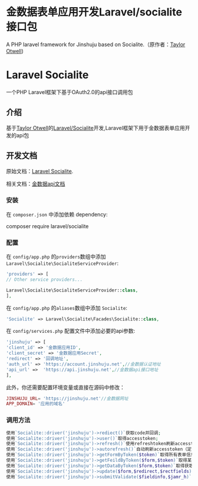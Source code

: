 # 金数据表单应用开发Laravel/socialite接口包
A PHP laravel framework for Jinshuju based on Socialite.（原作者：[Taylor Otwell](https://github.com/laravel/socialite))

# Laravel Socialite

一个PHP Laravel框架下基于OAuth2.0的api接口调用包

## 介绍

基于[Taylor Otwell](https://github.com/taylorotwell)的[Laravel/Socialite](https://github.com/laravel/socialite)开发,Laravel框架下用于金数据表单应用开发的api包

## 开发文档

原始文档：[Laravel Socialite](https://github.com/laravel/socialite).

相关文档：[金数据api文档](https://github.com/jinshuju/jinshuju-api-docs)

### 安装

在 `composer.json` 中添加依赖 dependency:

composer require laravel/socialite

### 配置

在 `config/app.php` 的`providers`数组中添加`Laravel\Socialite\SocialiteServiceProvider`:

```php
'providers' => [
// Other service providers...

Laravel\Socialite\SocialiteServiceProvider::class,
],
```

在 `config/app.php` 的`aliases`数组中添加 `Socialite`:

```php
'Socialite' => Laravel\Socialite\Facades\Socialite::class,
```

在 `config/services.php` 配置文件中添加必要的api参数:

```php
'jinshuju' => [
'client_id' => '金数据应用ID',
'client_secret' => '金数据应用Secret',
'redirect' => '回调地址',
'auth_url' => 'https://account.jinshuju.net',//金数据认证地址
'api_url' =>  'https://api.jinshuju.net',//金数据api接口地址
],
```

此外，你还需要配置环境变量或直接在源码中修改：

```php
JINSHUJU_URL= 'https://jinshuju.net'//金数据网址
APP_DOMAIN= '应用的域名'
```

### 调用方法

```php
使用`Socialite::driver('jinshuju')->rediect()`获取code并回调;
使用`Socialite::driver('jinshuju')->user()`取得accesstoken;
使用`Socialite::driver('jinshuju')->refresh()`使用refreshtoken刷新accesstoken;
使用`Socialite::driver('jinshuju')->autorefresh()`自动刷新accesstoken（定时任务crontab时使用）;
使用`Socialite::driver('jinshuju')->getFormByToken($token)`取得所有表单信息（$token为accesstoken）;
使用`Socialite::driver('jinshuju')->getFeildByToken($form,$token)`取得某个表单的所有字段信息（$form为表单的token（例如，https://jinshuju.net/forms/wBqXiH中的wBqXiH），$token为accesstoken）;
使用`Socialite::driver('jinshuju')->getDataByToken($form,$token)`取得获取表单某个字段的所有数据（同上）;
使用`Socialite::driver('jinshuju')->update($form,$redirect,$rectfields)`更新表单的跳转地址及附带参数;（$form为表单的token，$redirect为跳转地址，$rectfields为附带参数即选择的字段token如field_2）
使用`Socialite::driver('jinshuju')->submitValidate($fieldinfo,$jamr_h)`验证表单是否为有效提交;
```




